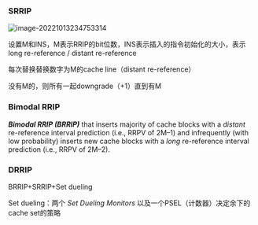 ### SRRIP

![image-20221013234753314](https://wangyidipicgo.oss-cn-hangzhou.aliyuncs.com/image-20221013234753314.png)

设置M和INS，M表示RRIP的bit位数，INS表示插入的指令初始化的大小，表示long re-reference / distant re-reference

每次替换替换数字为M的cache line（distant re-reference）

没有M的，则所有一起downgrade（+1）直到有M

### Bimodal RRIP

***Bimodal RRIP (BRRIP)*** that inserts majority of cache blocks with a *distant* re-reference interval prediction (i.e., RRPV of 2M–1) and infrequently (with low probability) inserts new cache blocks with a *long* re-reference interval prediction (i.e., RRPV of 2M–2).

### DRRIP

BRRIP+SRRIP+Set dueling

Set dueling：两个 *Set Dueling Monitors* 以及一个PSEL（计数器）决定余下的cache set的策略

